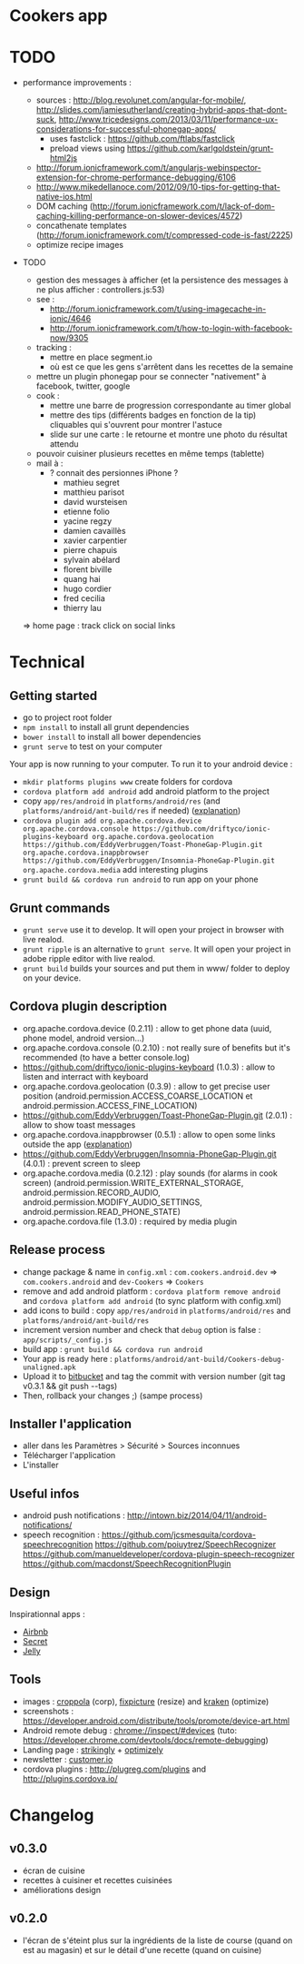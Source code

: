 # Cookers app

# TODO

- performance improvements :
    - sources : http://blog.revolunet.com/angular-for-mobile/, http://slides.com/jamiesutherland/creating-hybrid-apps-that-dont-suck, http://www.tricedesigns.com/2013/03/11/performance-ux-considerations-for-successful-phonegap-apps/
        - uses fastclick : https://github.com/ftlabs/fastclick
        - preload views using https://github.com/karlgoldstein/grunt-html2js
    - http://forum.ionicframework.com/t/angularjs-webinspector-extension-for-chrome-performance-debugging/6106
    - http://www.mikedellanoce.com/2012/09/10-tips-for-getting-that-native-ios.html
    - DOM caching (http://forum.ionicframework.com/t/lack-of-dom-caching-killing-performance-on-slower-devices/4572)
    - concathenate templates (http://forum.ionicframework.com/t/compressed-code-is-fast/2225)
    - optimize recipe images
    
- TODO
    - gestion des messages à afficher (et la persistence des messages à ne plus afficher : controllers.js:53)
    - see :
        - http://forum.ionicframework.com/t/using-imagecache-in-ionic/4646
        - http://forum.ionicframework.com/t/how-to-login-with-facebook-now/9305
    - tracking :
        - mettre en place segment.io
        - où est ce que les gens s'arrêtent dans les recettes de la semaine
    - mettre un plugin phonegap pour se connecter "nativement" à facebook, twitter, google
    - cook :
        - mettre une barre de progression correspondante au timer global
        - mettre des tips (différents badges en fonction de la tip) cliquables qui s'ouvrent pour montrer l'astuce
        - slide sur une carte : le retourne et montre une photo du résultat attendu
    - pouvoir cuisiner plusieurs recettes en même temps (tablette)
    - mail à :
        - ? connait des persionnes iPhone ?
            - mathieu segret
            - matthieu parisot
            - david wursteisen
            - etienne folio
            - yacine regzy
            - damien cavaillès
            - xavier carpentier
            - pierre chapuis
            - sylvain abélard
            - florent biville
            - quang hai
            - hugo cordier
            - fred cecilia
            - thierry lau
    
    => home page : track click on social links

# Technical

## Getting started

- go to project root folder
- `npm install` to install all grunt dependencies
- `bower install` to install all bower dependencies
- `grunt serve` to test on your computer

Your app is now running to your computer. To run it to your android device :

- `mkdir platforms plugins www` create folders for cordova
- `cordova platform add android` add android platform to the project
- copy `app/res/android` in `platforms/android/res` (and `platforms/android/ant-build/res` if needed) ([explanation](http://intown.biz/2014/03/07/changing-the-cordova-app-icon/))
- `cordova plugin add org.apache.cordova.device org.apache.cordova.console https://github.com/driftyco/ionic-plugins-keyboard org.apache.cordova.geolocation https://github.com/EddyVerbruggen/Toast-PhoneGap-Plugin.git org.apache.cordova.inappbrowser https://github.com/EddyVerbruggen/Insomnia-PhoneGap-Plugin.git org.apache.cordova.media` add interesting plugins
- `grunt build && cordova run android` to run app on your phone

## Grunt commands

- `grunt serve` use it to develop. It will open your project in browser with live realod.
- `grunt ripple` is an alternative to `grunt serve`. It will open your project in adobe ripple editor with live realod.
- `grunt build` builds your sources and put them in www/ folder to deploy on your device.

## Cordova plugin description

- org.apache.cordova.device (0.2.11) : allow to get phone data (uuid, phone model, android version...)
- org.apache.cordova.console (0.2.10) : not really sure of benefits but it's recommended (to have a better console.log)
- https://github.com/driftyco/ionic-plugins-keyboard (1.0.3) : allow to listen and interract with keyboard
- org.apache.cordova.geolocation (0.3.9) : allow to get precise user position (android.permission.ACCESS_COARSE_LOCATION et android.permission.ACCESS_FINE_LOCATION)
- https://github.com/EddyVerbruggen/Toast-PhoneGap-Plugin.git (2.0.1) : allow to show toast messages
- org.apache.cordova.inappbrowser (0.5.1) : allow to open some links outside the app ([explanation](http://intown.biz/2014/03/30/cordova-ionic-links-in-browser/))
- https://github.com/EddyVerbruggen/Insomnia-PhoneGap-Plugin.git (4.0.1) : prevent screen to sleep
- org.apache.cordova.media (0.2.12) : play sounds (for alarms in cook screen) (android.permission.WRITE_EXTERNAL_STORAGE, android.permission.RECORD_AUDIO, android.permission.MODIFY_AUDIO_SETTINGS, android.permission.READ_PHONE_STATE)
- org.apache.cordova.file (1.3.0) : required by media plugin

## Release process

- change package & name in `config.xml` : `com.cookers.android.dev` => `com.cookers.android` and `dev-Cookers` => `Cookers`
- remove and add android platform : `cordova platform remove android` and `cordova platform add android` (to sync platform with config.xml)
- add icons to build : copy `app/res/android` in `platforms/android/res` and `platforms/android/ant-build/res`
- increment version number and check that `debug` option is false : `app/scripts/_config.js`
- build app : `grunt build && cordova run android`
- Your app is ready here : `platforms/android/ant-build/Cookers-debug-unaligned.apk`
- Upload it to [bitbucket](https://bitbucket.org/retail-scan/ionicapp/downloads) and tag the commit with version number (git tag v0.3.1 && git push --tags)
- Then, rollback your changes ;) (sampe process)

## Installer l'application

- aller dans les Paramètres > Sécurité > Sources inconnues
- Télécharger l'application
- L'installer

## Useful infos

- android push notifications : http://intown.biz/2014/04/11/android-notifications/
- speech recognition : https://github.com/jcsmesquita/cordova-speechrecognition https://github.com/poiuytrez/SpeechRecognizer https://github.com/manueldeveloper/cordova-plugin-speech-recognizer https://github.com/macdonst/SpeechRecognitionPlugin

## Design

Inspirationnal apps :

- [Airbnb](https://play.google.com/store/apps/details?id=com.airbnb.android)
- [Secret](https://play.google.com/store/apps/details?id=ly.secret.android)
- [Jelly](https://play.google.com/store/apps/details?id=com.jellyhq.starfish)

## Tools 

- images : [croppola](http://www.croppola.com/) (corp), [fixpicture](http://www.fixpicture.org/) (resize) and [kraken](https://kraken.io/web-interface) (optimize)
- screenshots : https://developer.android.com/distribute/tools/promote/device-art.html
- Android remote debug : [chrome://inspect/#devices](chrome://inspect/#devices) (tuto: https://developer.chrome.com/devtools/docs/remote-debugging)
- Landing page : [strikingly](http://www.strikingly.com/) + [optimizely](https://www.optimizely.fr/)
- newsletter : [customer.io](http://customer.io/)
- cordova plugins : http://plugreg.com/plugins and http://plugins.cordova.io/

# Changelog

## v0.3.0

- écran de cuisine
- recettes à cuisiner et recettes cuisinées
- améliorations design

## v0.2.0

- l'écran de s'éteint plus sur la ingrédients de la liste de course (quand on est au magasin) et sur le détail d'une recette (quand on cuisine)
